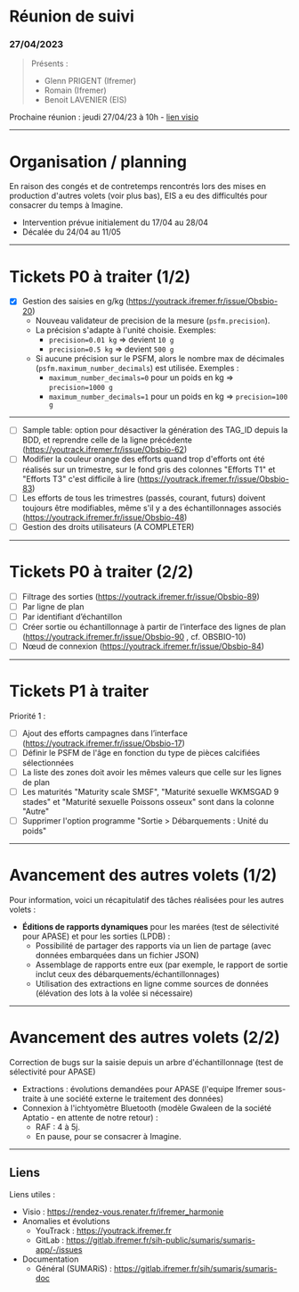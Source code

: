 # Réunion de suivi
### 27/04/2023

> Présents :
>
> - Glenn PRIGENT (Ifremer)
> - Romain (Ifremer)
> - Benoit LAVENIER (EIS)

Prochaine réunion : jeudi 27/04/23 à 10h - [lien visio](https://rendez-vous.renater.fr/ifremer_harmonie)

---
# Organisation / planning

En raison des congés et de contretemps rencontrés lors des mises en production d'autres volets (voir plus bas), EIS a eu des difficultés pour consacrer du temps à Imagine.

- Intervention prévue initialement du 17/04 au 28/04
- Décalée du 24/04 au 11/05

---
# Tickets P0 à traiter (1/2)


- [x] Gestion des saisies en g/kg (https://youtrack.ifremer.fr/issue/Obsbio-20)
  - Nouveau validateur de precision de la mesure (`psfm.precision`).
  - La précision s'adapte à l'unité choisie.
    Exemples: 
    - `precision=0.01 kg` => devient `10 g`
    - `precision=0.5 kg` => devient `500 g`
  - Si aucune précision sur le PSFM, alors le nombre max de décimales (`psfm.maximum_number_decimals`) est utilisée. 
    Exemples : 
    - `maximum_number_decimals=0` pour un poids en kg => `precision=1000 g`
    - `maximum_number_decimals=1` pour un poids en kg => `precision=100 g`

---

- [ ] Sample table: option pour désactiver la génération des TAG_ID depuis la BDD, et reprendre celle de la ligne précédente (https://youtrack.ifremer.fr/issue/Obsbio-62)
- [ ] Modifier la couleur orange des efforts quand trop d'efforts ont été réalisés sur un trimestre, sur le fond gris des colonnes "Efforts T1" et "Efforts T3" c'est difficile à lire (https://youtrack.ifremer.fr/issue/Obsbio-83)
- [ ] Les efforts de tous les trimestres (passés, courant, futurs) doivent toujours être modifiables, même s'il y a des échantillonnages associés (https://youtrack.ifremer.fr/issue/Obsbio-48)
- [ ] Gestion des droits utilisateurs (A COMPLETER)
 
---
# Tickets P0 à traiter (2/2)

- [ ] Filtrage des sorties (https://youtrack.ifremer.fr/issue/Obsbio-89)
- [ ] Par ligne de plan
- [ ] Par identifiant d’échantillon
- [ ] Créer sortie ou échantillonnage à partir de l’interface des lignes de plan (https://youtrack.ifremer.fr/issue/Obsbio-90 , cf. OBSBIO-10)
- [ ] Nœud de connexion (https://youtrack.ifremer.fr/issue/Obsbio-84)

---
# Tickets P1 à traiter

Priorité 1 :
- [ ] Ajout des efforts campagnes dans l’interface (https://youtrack.ifremer.fr/issue/Obsbio-17)
- [ ] Définir le PSFM de l'âge en fonction du type de pièces calcifiées sélectionnées
- [ ] La liste des zones doit avoir les mêmes valeurs que celle sur les lignes de plan
- [ ] Les maturités "Maturity scale SMSF", "Maturité sexuelle WKMSGAD 9 stades" et "Maturité sexuelle Poissons osseux" sont dans la colonne "Autre"
- [ ] Supprimer l'option programme "Sortie > Débarquements : Unité du poids"

---
# Avancement des autres volets (1/2)

Pour information, voici un récapitulatif des tâches réalisées pour les autres volets :

- **Éditions de rapports dynamiques** pour les marées (test de sélectivité pour APASE) et pour les sorties (LPDB) :
  * Possibilité de partager des rapports via un lien de partage (avec données embarquées dans un fichier JSON)
  * Assemblage de rapports entre eux (par exemple, le rapport de sortie inclut ceux des débarquements/échantillonnages)
  * Utilisation des extractions en ligne comme sources de données (élévation des lots à la volée si nécessaire)

---
# Avancement des autres volets (2/2)
Correction de bugs sur la saisie depuis un arbre d'échantillonnage (test de sélectivité pour APASE) 
- Extractions : évolutions demandées pour APASE (l'equipe Ifremer sous-traite à une société externe le traitement des données)
- Connexion à l'ichtyomètre Bluetooth (modèle Gwaleen de la société Aptatio - en attente de notre retour) : 
  - RAF : 4 à 5j. 
  - En pause, pour se consacrer à Imagine.

---
## Liens

Liens utiles :
* Visio : https://rendez-vous.renater.fr/ifremer_harmonie
* Anomalies et évolutions 
  * YouTrack : https://youtrack.ifremer.fr
  * GitLab : https://gitlab.ifremer.fr/sih-public/sumaris/sumaris-app/-/issues
* Documentation
  * Général (SUMARiS) : https://gitlab.ifremer.fr/sih/sumaris/sumaris-doc
  

